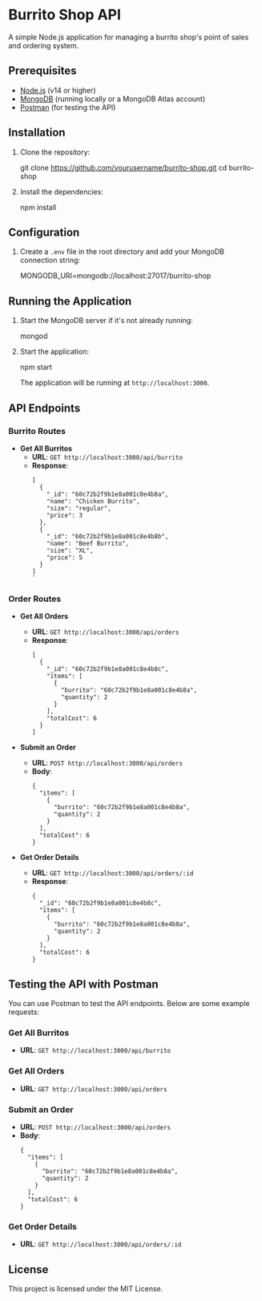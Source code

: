 # Burrito Shop API

A simple Node.js application for managing a burrito shop's point of sales and ordering system.

## Prerequisites

- [Node.js](https://nodejs.org/) (v14 or higher)
- [MongoDB](https://www.mongodb.com/) (running locally or a MongoDB Atlas account)
- [Postman](https://www.postman.com/) (for testing the API)

## Installation

1. Clone the repository:

   git clone https://github.com/yourusername/burrito-shop.git
   cd burrito-shop
  

2. Install the dependencies:

   npm install


## Configuration

1. Create a `.env` file in the root directory and add your MongoDB connection string:

   MONGODB_URI=mongodb://localhost:27017/burrito-shop
  
## Running the Application

1. Start the MongoDB server if it's not already running:

   mongod

2. Start the application:

   npm start
 
   The application will be running at `http://localhost:3000`.

## API Endpoints

### Burrito Routes

- **Get All Burritos**
  - **URL**: `GET http://localhost:3000/api/burrito`
  - **Response**:
    ```
    [
      {
        "_id": "60c72b2f9b1e8a001c8e4b8a",
        "name": "Chicken Burrito",
        "size": "regular",
        "price": 3
      },
      {
        "_id": "60c72b2f9b1e8a001c8e4b8b",
        "name": "Beef Burrito",
        "size": "XL",
        "price": 5
      }
    ]
    `

### Order Routes

- **Get All Orders**
  - **URL**: `GET http://localhost:3000/api/orders`
  - **Response**:
    ```
    [
      {
        "_id": "60c72b2f9b1e8a001c8e4b8c",
        "items": [
          {
            "burrito": "60c72b2f9b1e8a001c8e4b8a",
            "quantity": 2
          }
        ],
        "totalCost": 6
      }
    ]
    ```

- **Submit an Order**
  - **URL**: `POST http://localhost:3000/api/orders`
  - **Body**:
    ```
    {
      "items": [
        {
          "burrito": "60c72b2f9b1e8a001c8e4b8a",
          "quantity": 2
        }
      ],
      "totalCost": 6
    }
    ```

- **Get Order Details**
  - **URL**: `GET http://localhost:3000/api/orders/:id`
  - **Response**:
    ```
    {
      "_id": "60c72b2f9b1e8a001c8e4b8c",
      "items": [
        {
          "burrito": "60c72b2f9b1e8a001c8e4b8a",
          "quantity": 2
        }
      ],
      "totalCost": 6
    }
    ```

## Testing the API with Postman

You can use Postman to test the API endpoints. Below are some example requests:

### Get All Burritos

- **URL**: `GET http://localhost:3000/api/burrito`

### Get All Orders

- **URL**: `GET http://localhost:3000/api/orders`

### Submit an Order

- **URL**: `POST http://localhost:3000/api/orders`
- **Body**:
  ```
  {
    "items": [
      {
        "burrito": "60c72b2f9b1e8a001c8e4b8a",
        "quantity": 2
      }
    ],
    "totalCost": 6
  }
  ```

### Get Order Details

- **URL**: `GET http://localhost:3000/api/orders/:id`

## License

This project is licensed under the MIT License.
```

